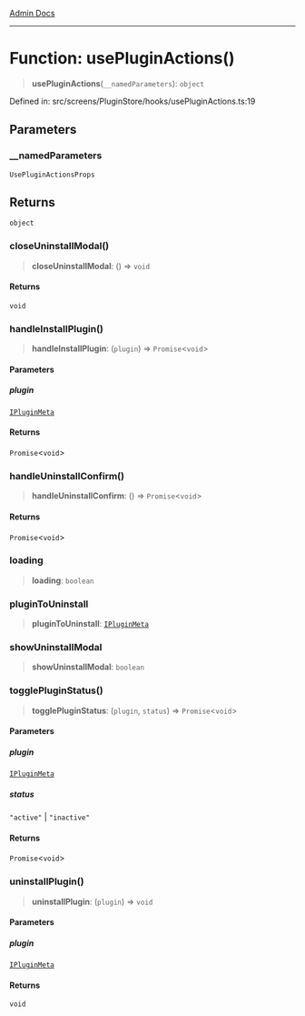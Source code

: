 [Admin Docs](/)

***

# Function: usePluginActions()

> **usePluginActions**(`__namedParameters`): `object`

Defined in: src/screens/PluginStore/hooks/usePluginActions.ts:19

## Parameters

### \_\_namedParameters

`UsePluginActionsProps`

## Returns

`object`

### closeUninstallModal()

> **closeUninstallModal**: () => `void`

#### Returns

`void`

### handleInstallPlugin()

> **handleInstallPlugin**: (`plugin`) => `Promise`\<`void`\>

#### Parameters

##### plugin

[`IPluginMeta`](../../../../../plugin/types/interfaces/IPluginMeta.md)

#### Returns

`Promise`\<`void`\>

### handleUninstallConfirm()

> **handleUninstallConfirm**: () => `Promise`\<`void`\>

#### Returns

`Promise`\<`void`\>

### loading

> **loading**: `boolean`

### pluginToUninstall

> **pluginToUninstall**: [`IPluginMeta`](../../../../../plugin/types/interfaces/IPluginMeta.md)

### showUninstallModal

> **showUninstallModal**: `boolean`

### togglePluginStatus()

> **togglePluginStatus**: (`plugin`, `status`) => `Promise`\<`void`\>

#### Parameters

##### plugin

[`IPluginMeta`](../../../../../plugin/types/interfaces/IPluginMeta.md)

##### status

`"active"` | `"inactive"`

#### Returns

`Promise`\<`void`\>

### uninstallPlugin()

> **uninstallPlugin**: (`plugin`) => `void`

#### Parameters

##### plugin

[`IPluginMeta`](../../../../../plugin/types/interfaces/IPluginMeta.md)

#### Returns

`void`
